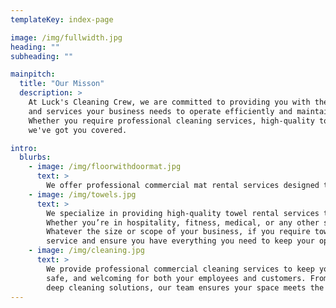 ```yaml
---
templateKey: index-page

image: /img/fullwidth.jpg
heading: ""
subheading: ""

mainpitch:
  title: "Our Misson"
  description: >
    At Luck's Cleaning Crew, we are committed to providing you with the essential materials 
    and services your business needs to operate efficiently and maintain a safe, clean environment.
    Whether you require professional cleaning services, high-quality towel rentals, or commercial mat rentals, 
    we've got you covered.

intro:
  blurbs:
    - image: /img/floorwithdoormat.jpg
      text: >
        We offer professional commercial mat rental services designed to help keep your business clean, safe, and welcoming for both customers and employees. Our high-quality mats not only help maintain hygiene and prevent slips and falls, but they also enhance the overall appearance of your business. Additionally, if you’re looking to elevate your brand, we provide custom logo mats that add a personalized touch while delivering functional benefits. Whatever your mat rental needs, we’ve got you covered with reliable, tailored solutions.
    - image: /img/towels.jpg
      text: >
        We specialize in providing high-quality towel rental services to businesses across a wide range of industries. 
        Whether you’re in hospitality, fitness, medical, or any other sector, we offer reliable, clean, and premium towels tailored to meet your specific needs. 
        Whatever the size or scope of your business, if you require towel rentals, you can count on us to deliver top-notch 
        service and ensure you have everything you need to keep your operations running smoothly.
    - image: /img/cleaning.jpg
      text: >
        We provide professional commercial cleaning services to keep your business environment spotless, 
        safe, and welcoming for both your employees and customers. From daily office cleaning to 
        deep cleaning solutions, our team ensures your space meets the highest standards of cleanliness and hygiene.
---
```

